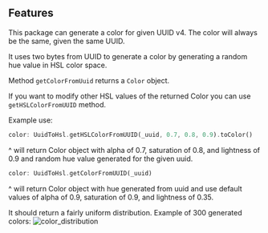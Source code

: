 ## Features

This package can generate a color for given UUID v4. The color will always be the same, given the same UUID.

It uses two bytes from UUID to generate a color by generating a random hue value in HSL color space.

Method `getColorFromUuid` returns a `Color` object.

If you want to modify other HSL values of the returned Color you can use `getHSLColorFromUUID` method.

Example use:

```dart
color: UuidToHsl.getHSLColorFromUUID(_uuid, 0.7, 0.8, 0.9).toColor()
```
^ will return Color object with alpha of 0.7, saturation of 0.8, and lightness of 0.9 and random hue value generated for the given uuid.

```dart
color: UuidToHsl.getColorFromUUID(_uuid)
```
^ will return Color object with hue generated from uuid and use default values of alpha of 0.9, saturation of 0.9, and lightness of 0.35.

It should return a fairly uniform distribution. Example of 300 generated colors:
![color_distribution](https://github.com/merkator95/uid_to_hsl/blob/master/hue-distribution.png)